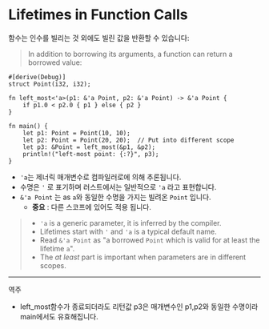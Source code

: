 # Lifetimes in Function Calls

함수는 인수를 빌리는 것 외에도 빌린 값을 반환할 수 있습니다:
> In addition to borrowing its arguments, a function can return a borrowed value:

```rust,editable
#[derive(Debug)]
struct Point(i32, i32);

fn left_most<'a>(p1: &'a Point, p2: &'a Point) -> &'a Point {
    if p1.0 < p2.0 { p1 } else { p2 }
}

fn main() {
    let p1: Point = Point(10, 10);
    let p2: Point = Point(20, 20);  // Put into different scope
    let p3: &Point = left_most(&p1, &p2);
    println!("left-most point: {:?}", p3);
}
```

* `'a`는 제너릭 매개변수로 컴파일러로에 의해 추론됩니다.
* 수명은 `'` 로 표기하며 러스트에서는 일반적으로 `'a` 라고 표현합니다.
* `&'a Point` 는 as  `a`와 동일한 수명을 가지는 빌려온 `Point` 입니다.
  * **중요** : 다른 스코프에 있어도 적용 됩니다.
> * `'a` is a generic parameter, it is inferred by the compiler.
> * Lifetimes start with `'` and `'a` is a typical default name.
> * Read `&'a Point` as "a borrowed `Point` which is valid for at least the lifetime `a`".
> * The _at least_ part is important when parameters are in different scopes.

--- 
역주
- left_most함수가 종료되더라도 리턴값 p3은 매개변수인 p1,p2와 동일한 수명이라 main에서도 유효해집니다. 
